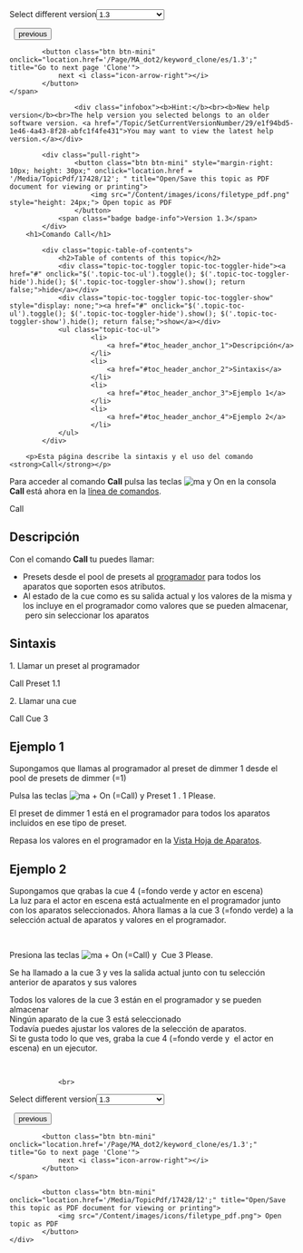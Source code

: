 
<div class="topic-navigation">

<div class="pull-right">
	<span class="pull-left">


<div class="pull-left">
<form action="/Topic/SetCurrentVersionNumber" class="form-inline" id="frmTagSelector" method="post">	<span class="form-mini">
		<div class="input-prepend"><span class="add-on">Select different version</span><select autocomplete="off" id="versionNumberId" name="versionNumberId" onchange="$(this).closest('#frmTagSelector').submit();" style="width: 120px;"><option value="">- latest -</option>
<option value="3">1.1</option>
<option value="7">1.2</option>
<option selected="selected" value="12">1.3</option>
<option value="16">1.5</option>
<option value="29">1.9</option>
</select></div>
		<input data-val="true" data-val-number="The field Int32 must be a number." data-val-required="The Int32 field is required." id="ProductId" name="ProductId" type="hidden" value="7">
		<input id="CurrentGuid" name="CurrentGuid" type="hidden" value="e1f94bd5-1e46-4a43-8f28-abfc1f4fe431">
	</span>
</form></div>&nbsp;	</span>
	<span class="pull-right" style="white-space: nowrap;">
			<button class="btn btn-mini" onclick="location.href='/Page/MA_dot2/keyword_blind/es/1.3'; " title="Go to previous page 'Blind'">
				<i class="icon-arrow-left"></i> previous
			</button>

			<button class="btn btn-mini" onclick="location.href='/Page/MA_dot2/keyword_clone/es/1.3';" title="Go to next page 'Clone'">
				next <i class="icon-arrow-right"></i> 
			</button>
	</span>
</div>
<div class="clear-fix" style="margin-bottom: 10px"></div>
</div>

					<div class="infobox"><b>Hint:</b><br><b>New help version</b><br>The help version you selected belongs to an older software version. <a href="/Topic/SetCurrentVersionNumber/29/e1f94bd5-1e46-4a43-8f28-abfc1f4fe431">You may want to view the latest help version.</a></div>

			<div class="pull-right">
					<button class="btn btn-mini" style="margin-right: 10px; height: 30px;" onclick="location.href = '/Media/TopicPdf/17428/12'; " title="Open/Save this topic as PDF document for viewing or printing">
						<img src="/Content/images/icons/filetype_pdf.png" style="height: 24px;"> Open topic as PDF
					</button>
				<span class="badge badge-info">Version 1.3</span>
			</div>
		<h1>Comando Call</h1>

			<div class="topic-table-of-contents">
				<h2>Table of contents of this topic</h2>
				<div class="topic-toc-toggler topic-toc-toggler-hide"><a href="#" onclick="$('.topic-toc-ul').toggle(); $('.topic-toc-toggler-hide').hide(); $('.topic-toc-toggler-show').show(); return false;">hide</a></div>
				<div class="topic-toc-toggler topic-toc-toggler-show" style="display: none;"><a href="#" onclick="$('.topic-toc-ul').toggle(); $('.topic-toc-toggler-hide').show(); $('.topic-toc-toggler-show').hide(); return false;">show</a></div>
				<ul class="topic-toc-ul">
						<li>
							<a href="#toc_header_anchor_1">Descripción</a>
						</li>
						<li>
							<a href="#toc_header_anchor_2">Sintaxis</a>
						</li>
						<li>
							<a href="#toc_header_anchor_3">Ejemplo 1</a>
						</li>
						<li>
							<a href="#toc_header_anchor_4">Ejemplo 2</a>
						</li>
				</ul>
			</div>

		<p>Esta página describe la sintaxis y el uso del comando <strong>Call</strong></p>

<p>Para acceder al comando <strong>Call</strong>&nbsp;pulsa&nbsp;las teclas&nbsp;<span class="hardkey"><img alt="ma" src="/Media/Mlg/ma.png"></span>&nbsp;y&nbsp;<span class="hardkey">On</span>&nbsp;en la consola<br>
<strong>Call&nbsp;</strong>está ahora en la&nbsp;<a href="/Topic/330c5d26-3bcd-4d9c-a448-d89cc7a6d5f1">línea de comandos</a>.</p>

<div class="cl_input">Call</div>

<a name="toc_header_anchor_1" id="toc_header_anchor_1" class="topic-toc-item"></a><h2>Descripción</h2>

<p>Con el comando <strong>Call&nbsp;</strong>tu puedes llamar:</p>

<ul>
	<li>Presets desde el pool de presets al&nbsp;<a href="/Topic/e740a39c-ef36-4081-9014-59e0a288711c">programador</a>&nbsp;para todos los aparatos que soporten esos atributos.</li>
	<li>Al estado de la cue&nbsp;como es su salida actual y los valores de la misma y los incluye&nbsp;en el programador como valores que se pueden almacenar, &nbsp;pero sin seleccionar los aparatos</li>
</ul>

<a name="toc_header_anchor_2" id="toc_header_anchor_2" class="topic-toc-item"></a><h2>Sintaxis</h2>

<p>1. Llamar un preset al programador</p>

<div class="cl_input">Call Preset 1.1</div>

<p>2. Llamar una cue</p>

<div class="cl_input">Call Cue 3</div>

<a name="toc_header_anchor_3" id="toc_header_anchor_3" class="topic-toc-item"></a><h2>Ejemplo 1</h2>

<p>Supongamos que llamas al programador al preset&nbsp;de dimmer 1 desde el pool de presets de dimmer (=1)</p>

<p>Pulsa las teclas&nbsp;<span class="hardkey"><img alt="ma" src="/Media/Mlg/ma.png"></span> + <span class="hardkey">On</span> (=Call) y&nbsp;<span class="hardkey">Preset</span> <span class="hardkey">1</span> <span class="hardkey">.</span> <span class="hardkey">1</span> <span class="hardkey">Please</span>.</p>

<p>El preset de dimmer 1 está en el programador para todos los aparatos incluidos&nbsp;en ese tipo de preset.</p>

<div class="tip">Repasa los valores en el programador en la&nbsp;<a href="/Topic/989f0b88-de3d-4818-8c0b-a69fa90b2106">Vista&nbsp;Hoja de Aparatos</a>.</div>

<a name="toc_header_anchor_4" id="toc_header_anchor_4" class="topic-toc-item"></a><h2>Ejemplo 2</h2>

<p>Supongamos que&nbsp;qrabas&nbsp;la&nbsp;cue&nbsp;4 (=fondo verde y actor en escena)<br>
La luz para el actor en escena está actualmente en el programador junto con los aparatos seleccionados. Ahora llamas a la&nbsp;cue&nbsp;3 (=fondo verde) a la selección actual de aparatos y valores en el programador.</p>

<p><img alt="" src="/Media/Image/Dot2_Commands_Call01_1-2.png">&nbsp;&nbsp;<img alt="" src="/Media/Image/Dot2_Commands_Call02_1-2.png"></p>

<p>Presiona las teclas&nbsp;<span class="hardkey"><img alt="ma" src="/Media/Mlg/ma.png"></span> + <span class="hardkey">On</span> (=Call) y&nbsp;&nbsp;<span class="hardkey">Cue</span> <span class="hardkey">3</span> <span class="hardkey">Please</span>.</p>

<p>Se ha llamado a la cue 3 y ves la salida actual junto con tu selección anterior de aparatos y sus valores</p>

<p>Todos los valores de la cue 3 están en el programador y se pueden almacenar<br>
Ningún aparato de la cue 3 está seleccionado<br>
Todavía puedes ajustar los valores de la selección de aparatos.<br>
Si te gusta todo lo que ves, graba la cue 4 (=fondo verde y &nbsp;el actor en escena) en un ejecutor.</p>

<p>&nbsp;</p>


				<br>
<div class="topic-navigation">

<div class="pull-right">
	<span class="pull-left">


<div class="pull-left">
<form action="/Topic/SetCurrentVersionNumber" class="form-inline" id="frmTagSelector" method="post">	<span class="form-mini">
		<div class="input-prepend"><span class="add-on">Select different version</span><select autocomplete="off" id="versionNumberId" name="versionNumberId" onchange="$(this).closest('#frmTagSelector').submit();" style="width: 120px;"><option value="">- latest -</option>
<option value="3">1.1</option>
<option value="7">1.2</option>
<option selected="selected" value="12">1.3</option>
<option value="16">1.5</option>
<option value="29">1.9</option>
</select></div>
		<input data-val="true" data-val-number="The field Int32 must be a number." data-val-required="The Int32 field is required." id="ProductId" name="ProductId" type="hidden" value="7">
		<input id="CurrentGuid" name="CurrentGuid" type="hidden" value="e1f94bd5-1e46-4a43-8f28-abfc1f4fe431">
	</span>
</form></div>&nbsp;	</span>
	<span class="pull-right" style="white-space: nowrap;">
			<button class="btn btn-mini" onclick="location.href='/Page/MA_dot2/keyword_blind/es/1.3'; " title="Go to previous page 'Blind'">
				<i class="icon-arrow-left"></i> previous
			</button>

			<button class="btn btn-mini" onclick="location.href='/Page/MA_dot2/keyword_clone/es/1.3';" title="Go to next page 'Clone'">
				next <i class="icon-arrow-right"></i> 
			</button>
	</span>
</div>
	<div class="clear-fix"></div>
	<div class="pull-right">
	
			<button class="btn btn-mini" onclick="location.href='/Media/TopicPdf/17428/12';" title="Open/Save this topic as PDF document for viewing or printing">
				<img src="/Content/images/icons/filetype_pdf.png"> Open topic as PDF
			</button>
	</div>
<div class="clear-fix" style="margin-bottom: 10px"></div>
</div>

	